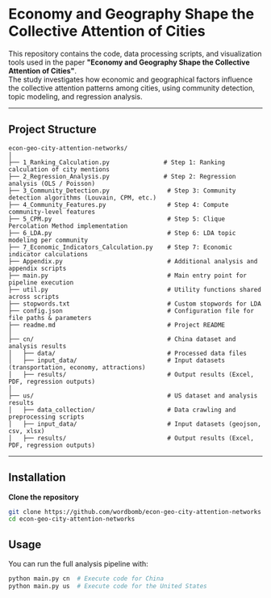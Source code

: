 # Economy and Geography Shape the Collective Attention of Cities

This repository contains the code, data processing scripts, and visualization tools used in the paper **"Economy and Geography Shape the Collective Attention of Cities"**.  
The study investigates how economic and geographical factors influence the collective attention patterns among cities, using community detection, topic modeling, and regression analysis.

---

##  Project Structure
```
econ-geo-city-attention-networks/
│
├── 1_Ranking_Calculation.py               # Step 1: Ranking calculation of city mentions
├── 2_Regression_Analysis.py               # Step 2: Regression analysis (OLS / Poisson)
├── 3_Community_Detection.py                # Step 3: Community detection algorithms (Louvain, CPM, etc.)
├── 4_Community_Features.py                 # Step 4: Compute community-level features
├── 5_CPM.py                                # Step 5: Clique Percolation Method implementation
├── 6_LDA.py                                # Step 6: LDA topic modeling per community
├── 7_Economic_Indicators_Calculation.py    # Step 7: Economic indicator calculations
├── Appendix.py                             # Additional analysis and appendix scripts
├── main.py                                 # Main entry point for pipeline execution
├── util.py                                 # Utility functions shared across scripts
├── stopwords.txt                           # Custom stopwords for LDA
├── config.json                             # Configuration file for file paths & parameters
├── readme.md                               # Project README
│
├── cn/                                     # China dataset and analysis results
│   ├── data/                               # Processed data files
│   ├── input_data/                         # Input datasets (transportation, economy, attractions)
│   ├── results/                            # Output results (Excel, PDF, regression outputs)
│
├── us/                                     # US dataset and analysis results
│   ├── data_collection/                    # Data crawling and preprocessing scripts
│   ├── input_data/                         # Input datasets (geojson, csv, xlsx)
│   ├── results/                            # Output results (Excel, PDF, regression outputs)
```
---

##  Installation

**Clone the repository**
```bash
git clone https://github.com/wordbomb/econ-geo-city-attention-networks
cd econ-geo-city-attention-networks
```

##  Usage
You can run the full analysis pipeline with:
```bash
python main.py cn  # Execute code for China
python main.py us  # Execute code for the United States
```